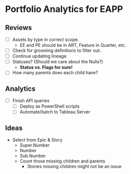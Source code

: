 # Portfolio Analytics for EAPP
## Reviews
- [ ] Assets by type in correct scope.
     - EE and PE should be in ART, Feature in Quarter, etc.
- [ ] Check for grooming definitions to filter out.
- [ ] Continue updating lineage
- [ ] Statuses? (Should we care about the Nulls?)
     - __Status vs. Flags for sure!__
- [ ] How many parents does each child have?

## Analytics
- [ ] Finish API queries
     - [ ] Deploy as PowerShell scripts
     - [ ] Automate/batch to Tableau Server

## Ideas
- Select from Epic & Story
  - Super.Number
  - Number
  - Sub.Number
  - Count those missing children and parents
    - Stories missing children might not be an issue
